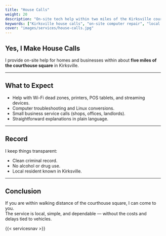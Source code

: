 ```yaml
---
title: "House Calls"
weight: 20
description: "On-site tech help within two miles of the Kirksville courthouse. Fast, local, and reliable repairs and support."
keywords: ["Kirksville house calls", "on-site computer repair", "local IT support", "Switchboard Tech Services house calls"]
cover: "images/services/house-calls.jpg"
---
```



## Yes, I Make House Calls

I provide on-site help for homes and businesses within about **five miles of the courthouse square** in Kirksville.  

---

## What to Expect

- Help with Wi-Fi dead zones, printers, POS tablets, and streaming devices.  
- Computer troubleshooting and Linux conversions.  
- Small business service calls (shops, offices, landlords).  
- Straightforward explanations in plain language.  

---

## Record

I keep things transparent:  
- Clean criminal record.  
- No alcohol or drug use.  
- Local resident known in Kirksville.  

---

## Conclusion

If you are within walking distance of the courthouse square, I can come to you.  
The service is local, simple, and dependable — without the costs and delays tied to vehicles.

{{< servicesnav >}}